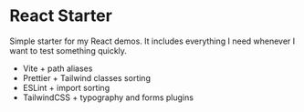 # React Starter

Simple starter for my React demos. It includes everything I need whenever I want to test something quickly.

- Vite + path aliases
- Prettier + Tailwind classes sorting
- ESLint + import sorting
- TailwindCSS + typography and forms plugins
